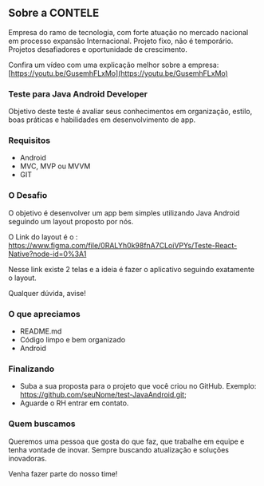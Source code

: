 ## Sobre a CONTELE

Empresa do ramo de tecnologia, com forte atuação no mercado nacional em processo expansão Internacional. Projeto fixo, não é temporário. Projetos desafiadores e oportunidade de crescimento.

Confira um vídeo com uma explicação melhor sobre a empresa: [https://youtu.be/GusemhFLxMo](https://youtu.be/GusemhFLxMo)

### Teste para Java Android Developer

Objetivo deste teste é avaliar seus conhecimentos em organização, estilo, boas práticas e habilidades em desenvolvimento de app.

### Requisitos

* Android
* MVC, MVP ou MVVM
* GIT

### O Desafio

O objetivo é desenvolver um app bem simples utilizando Java Android seguindo um layout proposto por nós.

O Link do layout é o : https://www.figma.com/file/0RALYh0k98fnA7CLoiVPYs/Teste-React-Native?node-id=0%3A1

Nesse link existe 2 telas e a ideia é fazer o aplicativo seguindo exatamente o layout.

Qualquer dúvida, avise!

### O que apreciamos

* README.md
* Código limpo e bem organizado
* Android


### Finalizando

* Suba a sua proposta para o projeto que você criou no GitHub. Exemplo: https://github.com/seuNome/test-JavaAndroid.git;
* Aguarde o RH entrar em contato.

### Quem buscamos

Queremos uma pessoa que gosta do que faz, que trabalhe em equipe e tenha vontade de inovar. Sempre buscando atualização e soluções inovadoras.

Venha fazer parte do nosso time!